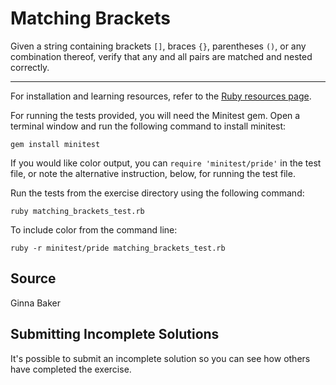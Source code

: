 # Matching Brackets

Given a string containing brackets `[]`, braces `{}`, parentheses `()`,
or any combination thereof, verify that any and all pairs are matched
and nested correctly.

* * * *

For installation and learning resources, refer to the
[Ruby resources page](http://exercism.io/languages/ruby/resources).

For running the tests provided, you will need the Minitest gem. Open a
terminal window and run the following command to install minitest:

    gem install minitest

If you would like color output, you can `require 'minitest/pride'` in
the test file, or note the alternative instruction, below, for running
the test file.

Run the tests from the exercise directory using the following command:

    ruby matching_brackets_test.rb

To include color from the command line:

    ruby -r minitest/pride matching_brackets_test.rb


## Source

Ginna Baker

## Submitting Incomplete Solutions
It's possible to submit an incomplete solution so you can see how others have completed the exercise.
